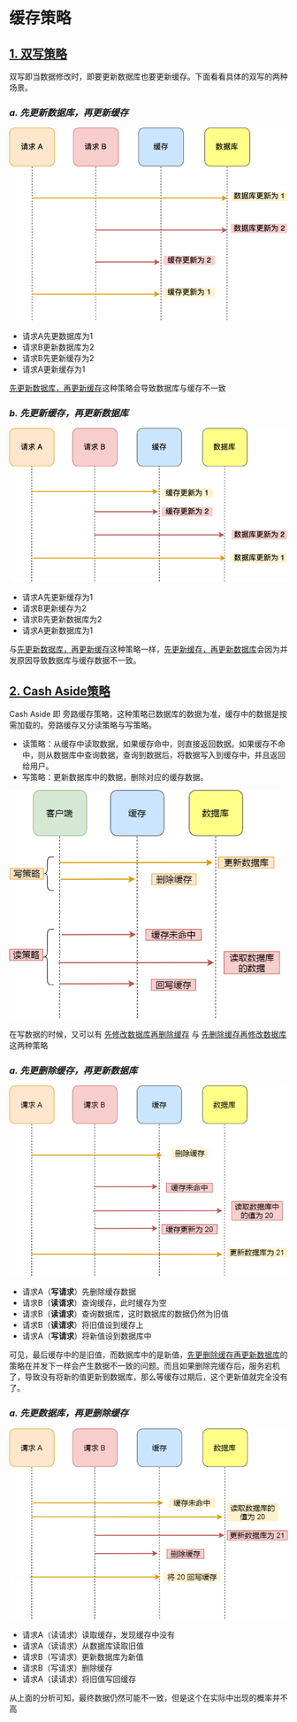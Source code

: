 # 缓存策略

## <u>1. 双写策略</u>

双写即当数据修改时，即要更新数据库也要更新缓存。下面看看具体的双写的两种场景。

### *a. 先更新数据库，再更新缓存*

<img src="image/8febac10b14bed16cb96d1d944cd08da.png" alt="8febac10b14bed16cb96d1d944cd08da" style="zoom: 67%;" />

- 请求A先更数据库为1
- 请求B更新数据库为2
- 请求B先更新缓存为2
- 请求A更新缓存为1

<u>先更新数据库，再更新缓存</u>这种策略会导致数据库与缓存不一致

### *b. 先更新缓存，再更新数据库*

<img src="image/454a8228a6549176ad7e0484fba3c92b.png" alt="454a8228a6549176ad7e0484fba3c92b" style="zoom:67%;" />

- 请求A先更新缓存为1
- 请求B更新缓存为2
- 请求B先更新数据库为2
- 请求A更新数据库为1

与<u>先更新数据库，再更新缓存</u>这种策略一样，<u>先更新缓存，再更新数据库</u>会因为并发原因导致数据库与缓存数据不一致。

## <u>2. Cash Aside策略</u>

Cash Aside 即 旁路缓存策略，这种策略已数据库的数据为准，缓存中的数据是按需加载的。旁路缓存又分读策略与写策略。

- 读策略：从缓存中读取数据，如果缓存命中，则直接返回数据。如果缓存不命中，则从数据库中查询数据，查询到数据后，将数据写入到缓存中，并且返回给用户。
- 写策略：更新数据库中的数据，删除对应的缓存数据。

<img src="image/6e3db3ba2f829ddc14237f5c7c00e7ce.png" alt="6e3db3ba2f829ddc14237f5c7c00e7ce" style="zoom:67%;" />

在写数据的时候，又可以有 <u>先修改数据库再删除缓存</u> 与 <u>先删除缓存再修改数据库</u> 这两种策略

### *a. 先更删除缓存，再更新数据库*

<img src="image/cc208c2931b4e889d1a58cb655537767.png" alt="cc208c2931b4e889d1a58cb655537767" style="zoom:67%;" />

- 请求A（**写请求**）先删除缓存数据
- 请求B（**读请求**）查询缓存，此时缓存为空
- 请求B（**读请求**）查询数据库，这时数据库的数据仍然为旧值
- 请求B（**读请求**）将旧值设到缓存上
- 请求A（**写请求**）将新值设到数据库中

可见，最后缓存中的是旧值，而数据库中的是新值，<u>先更删除缓存再更新数据库</u>的策略在并发下一样会产生数据不一致的问题。而且如果删除完缓存后，服务宕机了，导致没有将新的值更新到数据库，那么等缓存过期后，这个更新值就完全没有了。

### *a. 先更数据库，再更删除缓存*

<img src="image/1cc7401143e79383ead96582ac11b615.png" alt="1cc7401143e79383ead96582ac11b615" style="zoom:67%;" />

- 请求A（读请求）读取缓存，发现缓存中没有
- 请求A（读请求）从数据库读取旧值
- 请求B（写请求）更新数据库为新值
- 请求B（写请求）删除缓存
- 请求A（读请求）将旧值写回缓存

从上面的分析可知，最终数据仍然可能不一致，但是这个在实际中出现的概率并不高
